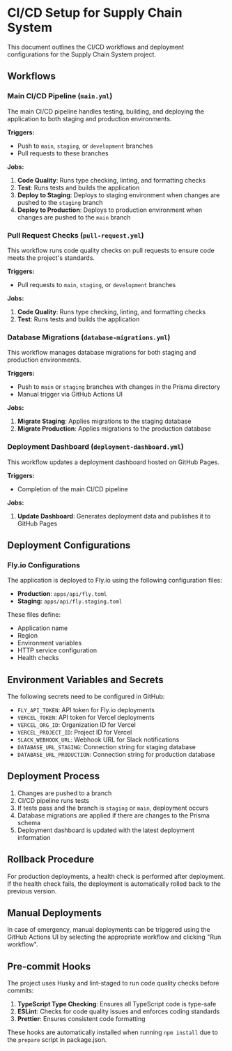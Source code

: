 # CI/CD Setup for Supply Chain System

This document outlines the CI/CD workflows and deployment configurations for the Supply Chain System project.

## Workflows

### Main CI/CD Pipeline (`main.yml`)

The main CI/CD pipeline handles testing, building, and deploying the application to both staging and production environments.

**Triggers:**

- Push to `main`, `staging`, or `development` branches
- Pull requests to these branches

**Jobs:**

1. **Code Quality**: Runs type checking, linting, and formatting checks
2. **Test**: Runs tests and builds the application
3. **Deploy to Staging**: Deploys to staging environment when changes are pushed to the `staging` branch
4. **Deploy to Production**: Deploys to production environment when changes are pushed to the `main` branch

### Pull Request Checks (`pull-request.yml`)

This workflow runs code quality checks on pull requests to ensure code meets the project's standards.

**Triggers:**

- Pull requests to `main`, `staging`, or `development` branches

**Jobs:**

1. **Code Quality**: Runs type checking, linting, and formatting checks
2. **Test**: Runs tests and builds the application

### Database Migrations (`database-migrations.yml`)

This workflow manages database migrations for both staging and production environments.

**Triggers:**

- Push to `main` or `staging` branches with changes in the Prisma directory
- Manual trigger via GitHub Actions UI

**Jobs:**

1. **Migrate Staging**: Applies migrations to the staging database
2. **Migrate Production**: Applies migrations to the production database

### Deployment Dashboard (`deployment-dashboard.yml`)

This workflow updates a deployment dashboard hosted on GitHub Pages.

**Triggers:**

- Completion of the main CI/CD pipeline

**Jobs:**

1. **Update Dashboard**: Generates deployment data and publishes it to GitHub Pages

## Deployment Configurations

### Fly.io Configurations

The application is deployed to Fly.io using the following configuration files:

- **Production**: `apps/api/fly.toml`
- **Staging**: `apps/api/fly.staging.toml`

These files define:

- Application name
- Region
- Environment variables
- HTTP service configuration
- Health checks

## Environment Variables and Secrets

The following secrets need to be configured in GitHub:

- `FLY_API_TOKEN`: API token for Fly.io deployments
- `VERCEL_TOKEN`: API token for Vercel deployments
- `VERCEL_ORG_ID`: Organization ID for Vercel
- `VERCEL_PROJECT_ID`: Project ID for Vercel
- `SLACK_WEBHOOK_URL`: Webhook URL for Slack notifications
- `DATABASE_URL_STAGING`: Connection string for staging database
- `DATABASE_URL_PRODUCTION`: Connection string for production database

## Deployment Process

1. Changes are pushed to a branch
2. CI/CD pipeline runs tests
3. If tests pass and the branch is `staging` or `main`, deployment occurs
4. Database migrations are applied if there are changes to the Prisma schema
5. Deployment dashboard is updated with the latest deployment information

## Rollback Procedure

For production deployments, a health check is performed after deployment. If the health check fails, the deployment is automatically rolled back to the previous version.

## Manual Deployments

In case of emergency, manual deployments can be triggered using the GitHub Actions UI by selecting the appropriate workflow and clicking "Run workflow".

## Pre-commit Hooks

The project uses Husky and lint-staged to run code quality checks before commits:

1. **TypeScript Type Checking**: Ensures all TypeScript code is type-safe
2. **ESLint**: Checks for code quality issues and enforces coding standards
3. **Prettier**: Ensures consistent code formatting

These hooks are automatically installed when running `npm install` due to the `prepare` script in package.json.

